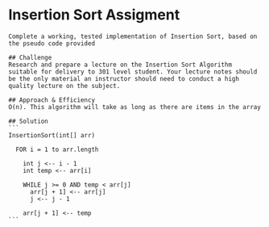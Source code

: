 # Insertion Sort Assigment
	Complete a working, tested implementation of Insertion Sort, based on the pseudo code provided
	
	## Challenge
	Research and prepare a lecture on the Insertion Sort Algorithm suitable for delivery to 301 level student. Your lecture notes should be the only material an instructor should need to conduct a high quality lecture on the subject.
	
	## Approach & Efficiency
	O(n). This algorithm will take as long as there are items in the array
	
	## Solution
	```
	InsertionSort(int[] arr)
	
	  FOR i = 1 to arr.length
	  
	    int j <-- i - 1
	    int temp <-- arr[i]
	    
	    WHILE j >= 0 AND temp < arr[j]
	      arr[j + 1] <-- arr[j]
	      j <-- j - 1
	      
	    arr[j + 1] <-- temp
	```